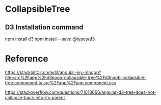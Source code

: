 # CollapsibleTree

## D3 Installation command
npm install d3
npm install --save @types/d3

# Reference 
https://stackblitz.com/edit/angular-ivy-a1agbp?file=src%2Fapp%2Fd3noob-collapsible-tree%2Fd3noob-collapsible-tree.component.ts,src%2Fapp%2Fapp.component.css

https://stackoverflow.com/questions/71013656/angular-d3-tree-does-not-collapse-back-into-its-parent

